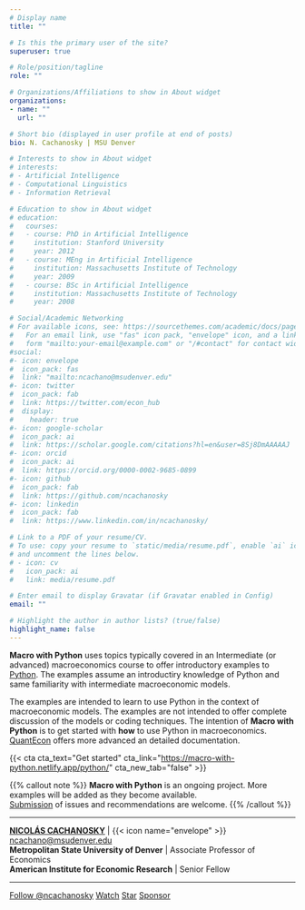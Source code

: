 ```yaml
---
# Display name
title: ""

# Is this the primary user of the site?
superuser: true

# Role/position/tagline
role: ""

# Organizations/Affiliations to show in About widget
organizations:
- name: ""
  url: ""

# Short bio (displayed in user profile at end of posts)
bio: N. Cachanosky | MSU Denver

# Interests to show in About widget
# interests:
# - Artificial Intelligence
# - Computational Linguistics
# - Information Retrieval

# Education to show in About widget
# education:
#   courses:
#   - course: PhD in Artificial Intelligence
#     institution: Stanford University
#     year: 2012
#   - course: MEng in Artificial Intelligence
#     institution: Massachusetts Institute of Technology
#     year: 2009
#   - course: BSc in Artificial Intelligence
#     institution: Massachusetts Institute of Technology
#     year: 2008

# Social/Academic Networking
# For available icons, see: https://sourcethemes.com/academic/docs/page-builder/#icons
#   For an email link, use "fas" icon pack, "envelope" icon, and a link in the
#   form "mailto:your-email@example.com" or "/#contact" for contact widget.
#social:
#- icon: envelope
#  icon_pack: fas
#  link: "mailto:ncachano@msudenver.edu"
#- icon: twitter
#  icon_pack: fab
#  link: https://twitter.com/econ_hub
#  display:
#    header: true
#- icon: google-scholar
#  icon_pack: ai
#  link: https://scholar.google.com/citations?hl=en&user=8Sj8DmAAAAAJ
#- icon: orcid
#  icon_pack: ai
#  link: https://orcid.org/0000-0002-9685-0899
#- icon: github
#  icon_pack: fab
#  link: https://github.com/ncachanosky
#- icon: linkedin
#  icon_pack: fab
#  link: https://www.linkedin.com/in/ncachanosky/

# Link to a PDF of your resume/CV.
# To use: copy your resume to `static/media/resume.pdf`, enable `ai` icons in `params.toml`, 
# and uncomment the lines below.
# - icon: cv
#   icon_pack: ai
#   link: media/resume.pdf

# Enter email to display Gravatar (if Gravatar enabled in Config)
email: ""

# Highlight the author in author lists? (true/false)
highlight_name: false
---
```


**Macro with Python** uses topics typically covered in an Intermediate (or advanced) macroeconomics course to offer introductory examples to [Python](https://www.python.org/). The examples assume an introductiry knowledge of Python and same familiarity with intermediate macroeconomic models.

The examples are intended to learn to use Python in the context of macroeconomic models. The examples are not intended to offer complete discussion of the models or coding techniques. The intention of **Macro with Python** is to get started with **how** to use Python in macroeconomics. [QuantEcon](https://quantecon.org/) offers more advanced an detailed documentation.

{{< cta cta_text="Get started" cta_link="https://macro-with-python.netlify.app/python/" cta_new_tab="false" >}}

{{% callout note %}}
**Macro with Python** is an ongoing project. More examples will be added as they become available.  
[Submission](https://github.com/ncachanosky/Macro-with-Python/issues) of issues and recommendations are welcome.
{{% /callout %}}

---

[**NICOLÁS CACHANOSKY**](https://www.ncachanosky.com) | {{< icon name="envelope" >}} ncachano@msudenver.edu  
**Metropolitan State University of Denver** | Associate Professor of Economics  
**American Institute for Economic Research** | Senior Fellow

---

<script async defer src="https://buttons.github.io/buttons.js"></script><a class="github-button" href="https://github.com/ncachanosky" data-size="large" data-show-count="true" aria-label="Follow @ncachanosky on GitHub">Follow @ncachanosky</a> <a class="github-button" href="https://github.com/ncachanosky/macro-with-python/subscription" data-icon="octicon-eye" data-size="large" data-show-count="true" aria-label="Watch ncachanosky/macro-with-python on GitHub">Watch</a> <a class="github-button" href="https://github.com/ncachanosky/macro-with-python" data-icon="octicon-star" data-size="large" data-show-count="true" aria-label="Star ncachanosky/macro-with-python on GitHub">Star</a> <a class="github-button" href="https://github.com/sponsors/ncachanosky" data-icon="octicon-heart" data-size="large" aria-label="Sponsor @ncachanosky on GitHub">Sponsor</a>